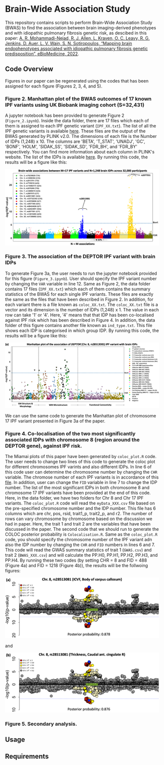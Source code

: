 # Brain-Wide Association Study

This repository contains scripts to perform Brain-Wide Association Study (BWAS) to find the association between brain imaging-derived phenotypes and with idiopathic pulmonary fibrosis genetic risk, as descibed in this paper: [A. R. Mohammadi-Nejad, R. J. Allen, L. Kraven, O. C. Leavy, R. G. Jenkins, D. Auer, L. V. Wain, S. N. Sotiropoulos, “Mapping brain endophenotypes associated with idiopathic pulmonary fibrosis genetic predisposition”, eBioMedicine, 2022][paper-eBioMed-link].

## Code Overview

Figures in our paper can be regenerated using the codes that has been assigned for each figure (Figures 2, 3, 4, and 5).

### Figure 2. Manhattan plot of the BWAS outcomes of 17 known IPF variants using UK Biobank imaging cohort (S=32,431)
A jupyter notebook has been provided to generate Figure 2 (`Figure_2.ipynb`). Inside the data folder, there are 17 files which each of them is assigned to each IPF genetic variant (`IPF_XX.txt`). The list of all the IPF genetic variants is available [here][IPF-variant-list].
These files are the output of the BWAS generated by PLINK v2.0. The dimensions of each file is the Number of IDPs (1,248) x 10. The columns are 'BETA', 'T_STAT', 'UNADJ', 'GC', 'BONF', 'HOLM', 'SIDAK_SS', 'SIDAK_SD', 'FDR_BH', and 'FDR_BY' respectively. You can find more information about each column in PLINK's website. The list of the IDPs is available [here][IDP-list]. By running this code, the results will be a figure like this:

![Figure_2_orig](https://github.com/Alirezamnk/BWAS_IPF/blob/main/global/Figure_2.png)

### Figure 3. The association of the DEPTOR IPF variant with brain IDPs
To generate Figure 3a, the user needs to run the jupyter notebook provided for this figure (`Figure_3.ipynb`). User should specify the IPF variant number by changing the `VAR` variable in line 12. Same as Figure 2, the data folder contains 17 files (`IPF_XX.txt`) which each of them contains the summary statistics of the BWAS for each single IPF variants. These files are exactly the same as the files that have been described in Figure 2. In addition, for each variant there is a file known as `coloc_XX.txt`. The `coloc_XX.txt` file is a vector and its dimension is the number of IDPs (1,248) x 1. The value in each row can take '1' or '4'. Here, '4' means that that IDP has been co-localised against IPF risk which has been described in Figure 4. In addition, the data folder of this figure contains another file known as `ind_type.txt`. This file shows each IDP is categorised in which group IDP. By running this code, the results will be a figure like this:

![Figure_3_orig](https://github.com/Alirezamnk/BWAS_IPF/blob/main/global/Figure_3a.png)

We can use the same code to generate the Manhattan plot of chromosome 17 IPF variant presented in Figure 3a of the paper.

### Figure 4. Co-localisation of the two most significantly associated IDPs with chromosome 8 (region around the DEPTOR gene), against IPF risk.
The Miamai plots of this paper have been generated by `coloc_plot.R` code. The user needs to change two lines of this code to generate the coloc plot for different chromosomes IPF varints and also different IDPs. In line 6 of this code user can determine the chromosome number by changing the `CHR` variable. The chromose number of each IPF variants is in accordance of this [file][IPF-variant-list]. In addition, user can change the `FID` variable in line 7 to change the IDP number. The list of the most significant IDPs in both chromosome 8 and chromosome 17 IPF variants have been provided at the end of this code. Here, in the data folder, we have two folders for Chr 8 and Chr 17 IPF variants. The `coloc_plot.R` code will read the `myData_XXX.csv` file based on the pre-specified chromosome number and the IDP number. This file has 6 columns which are chr, pos, rsid, trait1_p, trait2_p, and r2. The number of rows can vary chromosome by chromosome based on the discussion we had in paper. Here, the trait 1 and trait 2 are the variables that have been discussed in the paper.
The second code that we should run to generate the COLOC posterior probability is `Colocalisation.R`. Same as the `coloc_plot.R` code, you should specify the chromosome number of the IPF variant adn also the IDP number by changing the `CHR` and `FID` numbers in lines 6 and 7. This code will read the GWAS summary statistics of trait 1 (`GWAS.csv`) and trait 2 (`BWAS_XXX.csv`) and will calculate the PP.H0, PP.H1, PP.H2, PP.H3, and PP.H4. By running these two codes (by setting CHR = 8 and FID = 488 (Figure 4a) and FID = 1218 (Figure 4b)), the results will be the follwoing figures:

![Figure_4a_orig](https://github.com/Alirezamnk/BWAS_IPF/blob/main/global/Figure_4a.png)

and 

![Figure_4b_orig](https://github.com/Alirezamnk/BWAS_IPF/blob/main/global/Figure_4b.png)

### Figure 5. Secondary analysis.

## Usage

## Requirements

<!-- References -->

[paper-eBioMed-link]: https://www.sciencedirect.com/science/article/pii/S2352396422005382
[IPF-variant-list]: https://github.com/Alirezamnk/BWAS_IPF/blob/main/global/IPF_variants.png
[IDP-list]: https://www.sciencedirect.com/science/article/pii/S2352396422005382
